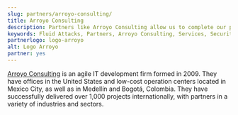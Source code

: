 ```yaml
---
slug: partners/arroyo-consulting/
title: Arroyo Consulting
description: Partners like Arroyo Consulting allow us to complete our portfolio and offer better security testing services. Get to know them and become one of them.
keywords: Fluid Attacks, Partners, Arroyo Consulting, Services, Security Testing, Software Development, Red Team, Pentesting, Ethical Hacking
partnerlogo: logo-arroyo
alt: Logo Arroyo
partner: yes
---
```


[Arroyo Consulting](http://arroyoconsulting.net/) is
an agile IT development firm formed in 2009.
They have offices in the United States
and low-cost operation centers located in Mexico City,
as well as in Medellín and Bogotá, Colombia.
They have successfully delivered over 1,000 projects internationally,
with partners in a variety of industries and sectors.
